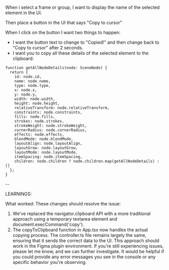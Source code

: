 When i select a frame or group, I want to display the name of the selected element in the UI.

Then place a button in the UI that says "Copy to cursor"

When I click on the button I want two things to happen:

- I want the button text to change to "Copied!" and then change back to "Copy to cursor" after 2 seconds.
- I want you to copy all these details of the selected element to the clipboard:

```
function getAllNodeDetails(node: SceneNode) {
  return {
    id: node.id,
    name: node.name,
    type: node.type,
    x: node.x,
    y: node.y,
    width: node.width,
    height: node.height,
    relativeTransform: node.relativeTransform,
    constraints: node.constraints,
    fills: node.fills,
    strokes: node.strokes,
    strokeWeight: node.strokeWeight,
    cornerRadius: node.cornerRadius,
    effects: node.effects,
    blendMode: node.blendMode,
    layoutAlign: node.layoutAlign,
    layoutGrow: node.layoutGrow,
    layoutMode: node.layoutMode,
    itemSpacing: node.itemSpacing,
    children: node.children ? node.children.map(getAllNodeDetails) : []
  };
}
```

--

LEARNINGS:

What worked:
These changes should resolve the issue:

1. We've replaced the navigator.clipboard API with a more traditional approach using a temporary textarea element and document.execCommand('copy').
2. The copyToClipboard function in App.tsx now handles the actual copying process.
   The controller.ts file remains largely the same, ensuring that it sends the correct data to the UI.
   This approach should work in the Figma plugin environment. If you're still experiencing issues, please let me know, and we can further investigate. It would be helpful if you could provide any error messages you see in the console or any specific behavior you're observing.
